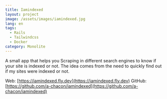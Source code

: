 ```yaml
---
title: Iamindexed
layout: project
image: /assets/images/iamindexed.jpg
lang: en
tags:
  - Rails
  - Tailwindcss
  - Docker
category: Monolite
---
```

A small app that helps you Scraping in different search engines to know if your site is indexed or not. The idea comes from the need to quickly find out if my sites were indexed or not.

Web: [https://iamindexed.fly.dev](https://iamindexed.fly.dev)
GitHub: [https://github.com/a-chacon/iamindexed](https://github.com/a-chacon/iamindexed)

